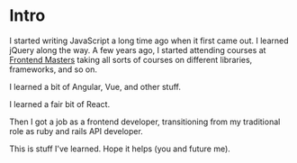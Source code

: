 # Intro

I started writing JavaScript a long time ago when it first came out. I learned jQuery along the way. A few years ago, I started attending courses at [Frontend Masters](https://frontendmasters.com/) taking all sorts of courses on different libraries, frameworks, and so on.

I learned a bit of Angular, Vue, and other stuff.

I learned a fair bit of React.

Then I got a job as a frontend developer, transitioning from my traditional role as ruby and rails API developer.

This is stuff I've learned. Hope it helps \(you and future me\).

